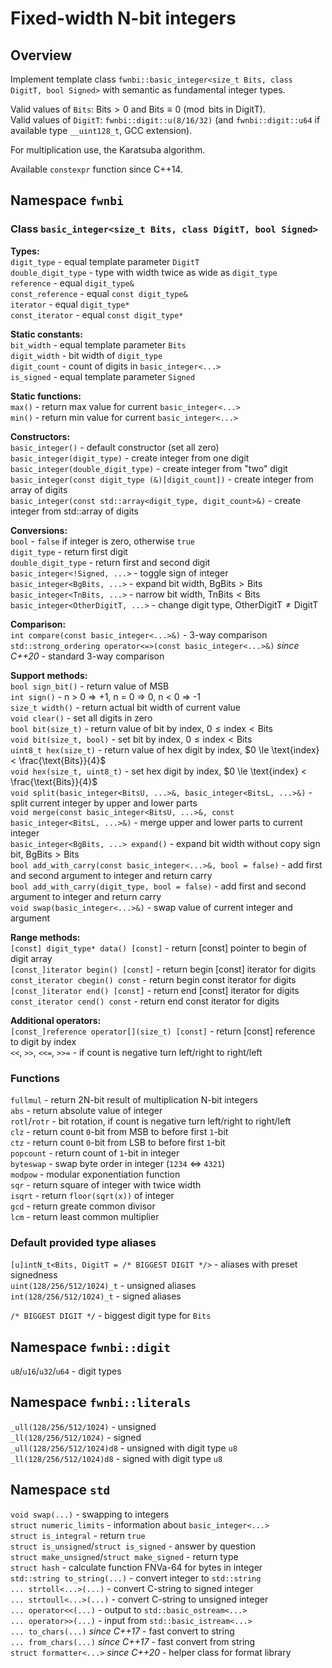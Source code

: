 # Fixed-width N-bit integers

## Overview

Implement template class `fwnbi::basic_integer<size_t Bits, class DigitT, bool Signed>`
with semantic as fundamental integer types.

Valid values of `Bits`: $\text{Bits} > 0$ and
$\text{Bits} \equiv 0 \pmod{\text{bits in DigitT}}$.  
Valid values of `DigitT`: `fwnbi::digit::u(8/16/32)`
(and `fwnbi::digit::u64` if available type `__uint128_t`, GCC extension).

For multiplication use, the Karatsuba algorithm.

Available `constexpr` function since C++14.

## Namespace `fwnbi`

### Class `basic_integer<size_t Bits, class DigitT, bool Signed>`

**Types:**  
`digit_type` - equal template parameter `DigitT`  
`double_digit_type` - type with width twice as wide as `digit_type`  
`reference` - equal `digit_type&`  
`const_reference` - equal `const digit_type&`  
`iterator` - equal `digit_type*`  
`const_iterator` - equal `const digit_type*`

**Static constants:**  
`bit_width` - equal template parameter `Bits`  
`digit_width` - bit width of `digit_type`  
`digit_count` - count of digits in `basic_integer<...>`  
`is_signed` - equal template parameter `Signed`

**Static functions:**  
`max()` - return max value for current `basic_integer<...>`  
`min()` - return min value for current `basic_integer<...>`

**Constructors:**  
`basic_integer()` - default constructor (set all zero)  
`basic_integer(digit_type)` - create integer from one digit  
`basic_integer(double_digit_type)` - create integer from "two" digit  
`basic_integer(const digit_type (&)[digit_count])` - create integer from array of digits  
`basic_integer(const std::array<digit_type, digit_count>&)` - create integer from std::array of digits

**Conversions:**  
`bool` - `false` if integer is zero, otherwise `true`  
`digit_type` - return first digit  
`double_digit_type` - return first and second digit  
`basic_integer<!Signed, ...>` - toggle sign of integer  
`basic_integer<BgBits, ...>` - expand bit width, $\text{BgBits} > \text{Bits}$  
`basic_integer<TnBits, ...>` - narrow bit width, $\text{TnBits} < \text{Bits}$  
`basic_integer<OtherDigitT, ...>` - change digit type, $\text{OtherDigitT} \ne \text{DigitT}$

**Comparison:**  
`int compare(const basic_integer<...>&)` - 3-way comparison  
`std::strong_ordering operator<=>(const basic_integer<...>&)` *since C++20* - standard 3-way comparison

**Support methods:**  
`bool sign_bit()` - return value of MSB  
`int sign()` - n > 0 => +1, n = 0 => 0, n < 0 => -1  
`size_t width()` - return actual bit width of current value  
`void clear()` - set all digits in zero  
`bool bit(size_t)` - return value of bit by index, $0 \le \text{index} < \text{Bits}$  
`void bit(size_t, bool)` - set bit by index, $0 \le \text{index} < \text{Bits}$  
`uint8_t hex(size_t)` - return value of hex digit by index, $0 \le \text{index} < \frac{\text{Bits}}{4}$  
`void hex(size_t, uint8_t)` - set hex digit by index, $0 \le \text{index} < \frac{\text{Bits}}{4}$  
`void split(basic_integer<BitsU, ...>&, basic_integer<BitsL, ...>&)` - split current integer by upper and lower parts  
`void merge(const basic_integer<BitsU, ...>&, const basic_integer<BitsL, ...>&)` - merge upper and lower parts to current integer  
`basic_integer<BgBits, ...> expand()` - expand bit width without copy sign bit, $\text{BgBits} > \text{Bits}$  
`bool add_with_carry(const basic_integer<...>&, bool = false)` - add first and second argument to integer and return carry  
`bool add_with_carry(digit_type, bool = false)` - add first and second argument to integer and return carry  
`void swap(basic_integer<...>&)` - swap value of current integer and argument

**Range methods:**  
`[const] digit_type* data() [const]` - return [const] pointer to begin of digit array  
`[const_]iterator begin() [const]` - return begin [const] iterator for digits  
`const_iterator cbegin() const` - return begin const iterator for digits  
`[const_]iterator end() [const]` - return end [const] iterator for digits  
`const_iterator cend() const` - return end const iterator for digits

**Additional operators:**  
`[const_]reference operator[](size_t) [const]` - return [const] reference to digit by index  
`<<`, `>>`, `<<=`, `>>=` - if count is negative turn left/right to right/left

### Functions

`fullmul` - return 2N-bit result of multiplication N-bit integers  
`abs` - return absolute value of integer  
`rotl`/`rotr` - bit rotation, if count is negative turn left/right to right/left  
`clz` - return count `0`-bit from MSB to before first `1`-bit  
`ctz` - return count `0`-bit from LSB to before first `1`-bit  
`popcount` - return count of `1`-bit in integer  
`byteswap` - swap byte order in integer (`1234` <=> `4321`)  
`modpow` - modular exponentiation function  
`sqr` - return square of integer with twice width  
`isqrt` - return `floor(sqrt(x))` of integer  
`gcd` - return greate common divisor  
`lcm` - return least common multiplier

### Default provided type aliases

`[u]intN_t<Bits, DigitT = /* BIGGEST DIGIT */>` - aliases with preset signedness  
`uint(128/256/512/1024)_t` - unsigned aliases  
`int(128/256/512/1024)_t` - signed aliases

`/* BIGGEST DIGIT */` - biggest digit type for `Bits`

## Namespace `fwnbi::digit`

`u8`/`u16`/`u32`/`u64` - digit types

## Namespace `fwnbi::literals`

`_ull(128/256/512/1024)` - unsigned  
`_ll(128/256/512/1024)` - signed  
`_ull(128/256/512/1024)d8` - unsigned with digit type `u8`  
`_ll(128/256/512/1024)d8` - signed with digit type `u8`

## Namespace `std`

`void swap(...)` - swapping to integers  
`struct numeric_limits` - information about `basic_integer<...>`  
`struct is_integral` - return `true`  
`struct is_unsigned`/`struct is_signed` - answer by question  
`struct make_unsigned`/`struct make_signed` - return type  
`struct hash` - calculate function FNVa-64 for bytes in integer  
`std::string to_string(...)` - convert integer to `std::string`  
`... strtoll<...>(...)` - convert C-string to signed integer  
`... strtoull<...>(...)` - convert C-string to unsigned integer  
`... operator<<(...)` - output to `std::basic_ostream<...>`  
`... operator>>(...)` - input from `std::basic_istream<...>`  
`... to_chars(...)` *since C++17* - fast convert to string  
`... from_chars(...)` *since C++17* - fast convert from string  
`struct formatter<...>` *since C++20* - helper class for format library